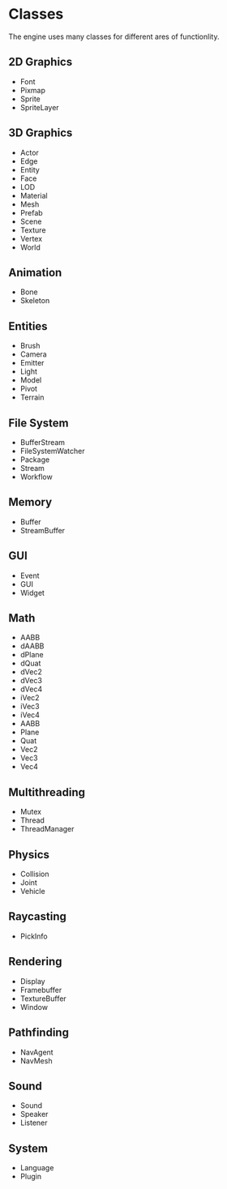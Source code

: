 # Classes #
The engine uses many classes for different ares of functionlity.

## 2D Graphics ##
- Font
- Pixmap
- Sprite
- SpriteLayer

## 3D Graphics ##
- Actor
- Edge
- Entity
- Face
- LOD
- Material
- Mesh
- Prefab
- Scene
- Texture
- Vertex
- World

## Animation ##
- Bone 
- Skeleton

## Entities ##
- Brush
- Camera
- Emitter
- Light
- Model
- Pivot
- Terrain

## File System ##
- BufferStream
- FileSystemWatcher
- Package
- Stream
- Workflow

## Memory ##
- Buffer
- StreamBuffer

## GUI ##
- Event
- GUI
- Widget

## Math ##
- AABB
- dAABB
- dPlane
- dQuat
- dVec2 
- dVec3
- dVec4
- iVec2
- iVec3
- iVec4
- AABB
- Plane
- Quat
- Vec2
- Vec3
- Vec4

## Multithreading ##
- Mutex
- Thread
- ThreadManager

## Physics ##
- Collision
- Joint
- Vehicle

## Raycasting ##
- PickInfo

## Rendering ##
- Display
- Framebuffer
- TextureBuffer
- Window

## Pathfinding ##
- NavAgent
- NavMesh

## Sound ##
- Sound
- Speaker
- Listener

## System ##
- Language
- Plugin

